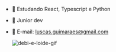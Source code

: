 
- 📕 Estudando React, Typescript e Python
- 📗 Junior dev
- 📘 E-mail: luscas.guimaraes@gmail.com

     ![debi-e-loide-gif](https://user-images.githubusercontent.com/83874799/149945272-bb4f3af3-0d9c-4776-b1ea-9c851d3c4fd8.gif)
